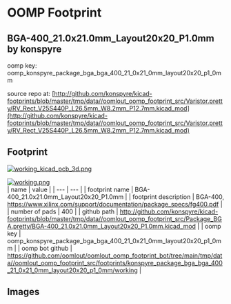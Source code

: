 # OOMP Footprint  
## BGA-400_21.0x21.0mm_Layout20x20_P1.0mm  by konspyre  
  
oomp key: oomp_konspyre_package_bga_bga_400_21_0x21_0mm_layout20x20_p1_0mm  
  
source repo at: [http://github.com/konspyre/kicad-footprints/blob/master/tmp/data//oomlout_oomp_footprint_src/Varistor.pretty/RV_Rect_V25S440P_L26.5mm_W8.2mm_P12.7mm.kicad_mod](http://github.com/konspyre/kicad-footprints/blob/master/tmp/data//oomlout_oomp_footprint_src/Varistor.pretty/RV_Rect_V25S440P_L26.5mm_W8.2mm_P12.7mm.kicad_mod)  
## Footprint  
  
[![working_kicad_pcb_3d.png](working_kicad_pcb_3d_600.png)](working_kicad_pcb_3d.png)  
  
[![working.png](working_600.png)](working.png)  
| name | value | 
| --- | --- | 
| footprint name | BGA-400_21.0x21.0mm_Layout20x20_P1.0mm | 
| footprint description | BGA-400, https://www.xilinx.com/support/documentation/package_specs/fg400.pdf | 
| number of pads | 400 | 
| github path | http://github.com/konspyre/kicad-footprints/blob/master/tmp/data//oomlout_oomp_footprint_src/Package_BGA.pretty/BGA-400_21.0x21.0mm_Layout20x20_P1.0mm.kicad_mod | 
| oomp key | oomp_konspyre_package_bga_bga_400_21_0x21_0mm_layout20x20_p1_0mm | 
| oomp bot github | https://github.com/oomlout/oomlout_oomp_footprint_bot/tree/main/tmp/data//oomlout_oomp_footprint_src/footprints/konspyre_package_bga_bga_400_21_0x21_0mm_layout20x20_p1_0mm/working | 
## Images  
